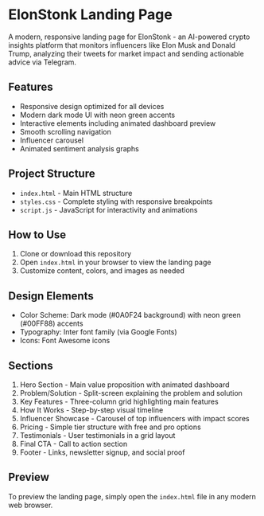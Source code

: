 # ElonStonk Landing Page

A modern, responsive landing page for ElonStonk - an AI-powered crypto insights platform that monitors influencers like Elon Musk and Donald Trump, analyzing their tweets for market impact and sending actionable advice via Telegram.

## Features

- Responsive design optimized for all devices
- Modern dark mode UI with neon green accents
- Interactive elements including animated dashboard preview
- Smooth scrolling navigation
- Influencer carousel
- Animated sentiment analysis graphs

## Project Structure

- `index.html` - Main HTML structure
- `styles.css` - Complete styling with responsive breakpoints
- `script.js` - JavaScript for interactivity and animations

## How to Use

1. Clone or download this repository
2. Open `index.html` in your browser to view the landing page
3. Customize content, colors, and images as needed

## Design Elements

- Color Scheme: Dark mode (#0A0F24 background) with neon green (#00FF88) accents
- Typography: Inter font family (via Google Fonts)
- Icons: Font Awesome icons

## Sections

1. Hero Section - Main value proposition with animated dashboard
2. Problem/Solution - Split-screen explaining the problem and solution
3. Key Features - Three-column grid highlighting main features
4. How It Works - Step-by-step visual timeline
5. Influencer Showcase - Carousel of top influencers with impact scores
6. Pricing - Simple tier structure with free and pro options
7. Testimonials - User testimonials in a grid layout
8. Final CTA - Call to action section
9. Footer - Links, newsletter signup, and social proof

## Preview

To preview the landing page, simply open the `index.html` file in any modern web browser.
